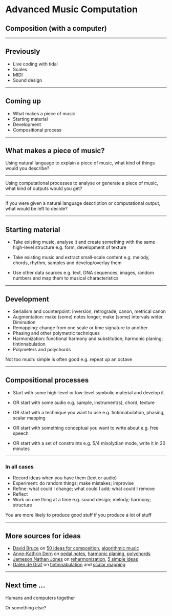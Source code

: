 # Advanced Music Computation

## Composition (with a computer)

---

## Previously

- Live coding with tidal
- Scales
- MIDI
- Sound design

---

## Coming up

- What makes a piece of music
- Starting material
- Development
- Compositional process

---

## What makes a piece of music?

Using natural language to explain a piece of music, what kind of things would you describe?

---

Using computational processes to analyse or generate a piece of music, what kind of outputs would you get?

---

If you were given a natural language description or computational output, what would be left to decide?

---

## Starting material

- Take existing music, analyse it and create something with the same high-level structure e.g. form, development of texture

- Take existing music and extract small-scale content e.g. melody, chords, rhythm, samples and develop/overlay them

- Use other data sources e.g. text, DNA sequences, images, random numbers and map them to musical characteristics

---

## Development

- Serialism and counterpoint: inversion, retrograde, canon, metrical canon
- Augmentation: make (some) notes longer; make (some) intervals wider. Diminution
- Remapping: change from one scale or time signature to another
- Phasing and other polymetric techniques
- Harmonization: functional harmony and substitution; harmonic planing; tintinnabulation
- Polymeters and polychords

Not too much: simple is often good e.g. repeat up an octave

--- 

## Compositional processes

- Start with some high-level or low-level symbolic material and develop it

- OR start with some audio e.g. sample, instrument(s), chord, texture

- OR start with a technique you want to use e.g. tintinnabulation, phasing, scalar mapping

- OR start with something conceptual you want to write about e.g. free speech

- OR start with a set of constraints e.g. 5/4 mixolydian mode, write it in 20 minutes

---

### In all cases

- Record ideas when you have them (text or audio)
- Experiment: do random things; make mistakes; improvise
- Refine: what could I change; what could I add; what could I remove
- Reflect
- Work on one thing at a time e.g. sound design; melody; harmony; structure

You are more likely to produce good stuff if you produce a lot of stuff

  ---

## More sources for ideas

- [David Bruce](https://www.youtube.com/@DBruce) on [50 ideas for composition](https://youtu.be/NdSHTY-GXLk?si=JnPn76OM9ryi1gQJ), [algorithmic music](https://youtu.be/X0-zuS_62wc?si=oGbqBhVloMcI5maO)
- [Anne-Kathrin Dern](https://www.youtube.com/channel/UCBqvaJfJ8nfP58vyzLMDSaA) on [pedal notes](https://youtu.be/3FUzkzgcrio?si=mCB6z7j7oy6QOGu5), [harmonic planing](https://youtu.be/tDPLt9u7gQ8?si=5bFnL96-7TGL15VW), [polychords](https://youtu.be/QLCxUgo-6bk?si=x0lmDh3iqgTNjkvh)
- [Jameson Nathan Jones](https://www.youtube.com/@JamesonNathanJones) on [reharmonization](https://www.youtube.com/watch?v=NPoBzi_ZZvI), [5 simple ideas](https://youtu.be/Zd_sbC5bnCA?si=eI7PlclTZFY2oksV)
- [Galen de Graf](https://www.youtube.com/@GalenDeGraf) on [tintinnabulation](https://youtu.be/3u903Z0_Zzc?si=4vi7quT6vLsCeHWi) and [scalar mapping](https://youtu.be/Ve-ASqMnT6U?si=FE1OIEGk9IjS8ccv)

--- 

## Next time ...

Humans and computers together

Or something else?